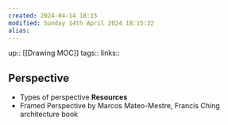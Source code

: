 ```yaml
---
created: 2024-04-14 18:15 
modified: Sunday 14th April 2024 18:15:32
alias: 
---
```

up::  [[Drawing MOC]]
tags:: 
links::
## Perspective

- Types of perspective
**Resources**
- Framed Perspective by Marcos Mateo-Mestre, Francis Ching architecture book